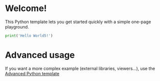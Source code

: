 # Welcome!

This Python template lets you get started quickly with a simple one-page playground.

```python runnable
print('Hello World5!')
```

# Advanced usage

If you want a more complex example (external libraries, viewers...), use the [Advanced Python template](https://tech.io/select-repo/429)
